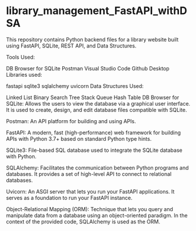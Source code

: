 # library_management_FastAPI_withDSA

This repository contains Python backend files for a library website built using FastAPI, SQLite, REST API, and Data Structures.

Tools Used:

DB Browser for SQLite
Postman
Visual Studio Code
Github Desktop
Libraries used:

fastapi
sqlite3
sqlalchemy
uvicorn
Data Structures Used:

Linked List
Binary Search Tree
Stack
Queue
Hash Table
DB Browser for SQLite: Allows the users to view the database via a graphical user interface. It is used to create, design, and edit database files compatible with SQLite.

Postman: An API platform for building and using APIs.

FastAPI: A modern, fast (high-performance) web framework for building APIs with Python 3.7+ based on standard Python type hints.

SQLite3: File-based SQL database used to integrate the SQLite database with Python.

SQLAlchemy: Facilitates the communication between Python programs and databases. It provides a set of high-level API to connect to relational databases.

Uvicorn: An ASGI server that lets you run your FastAPI applications. It serves as a foundation to run your FastAPI instance.

Object-Relational Mapping (ORM): Technique that lets you query and manipulate data from a database using an object-oriented paradigm. In the context of the provided code, SQLAlchemy is used as the ORM.
